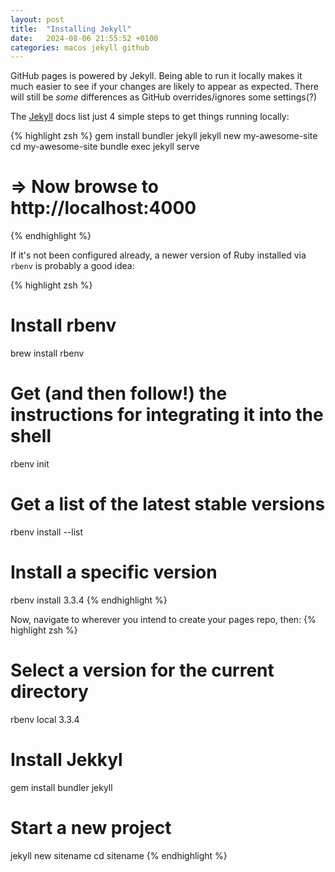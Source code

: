 ```yaml
---
layout: post
title:  "Installing Jekyll"
date:   2024-08-06 21:55:52 +0100
categories: macos jekyll github
---
```


GitHub pages is powered by Jekyll. Being able to run it locally makes it much easier to see if your changes are likely to appear as expected. There will still be *some* differences as GitHub overrides/ignores some settings(?)

The [Jekyll](https://jekyllrb.com) docs list just 4 simple steps to get things running locally:


{% highlight zsh %}
gem install bundler jekyll
jekyll new my-awesome-site
cd my-awesome-site
bundle exec jekyll serve
# => Now browse to http://localhost:4000
{% endhighlight %}

If it's not been configured already, a newer version of Ruby installed via `rbenv` is probably a good idea:

{% highlight zsh %}
# Install rbenv
brew install rbenv

# Get (and then follow!) the instructions for integrating it into the shell
rbenv init

# Get a list of the latest stable versions
rbenv install --list

# Install a specific version
rbenv install 3.3.4
{% endhighlight %}

Now, navigate to wherever you intend to create your pages repo, then:
{% highlight zsh %}
# Select a version for the current directory
rbenv local 3.3.4

# Install Jekkyl
gem install bundler jekyll

# Start a new project
jekyll new sitename
cd sitename
{% endhighlight %}
